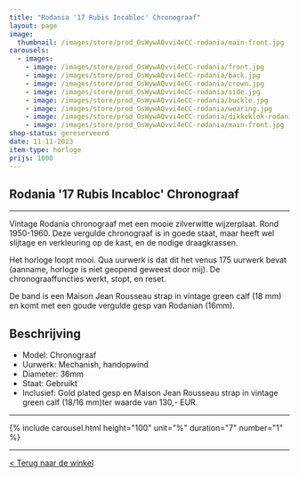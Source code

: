 ```yaml
---
title: "Rodania '17 Rubis Incabloc' Chronograaf"
layout: page
image: 
  thumbnail: /images/store/prod_OsWywAQvvi4eCC-rodania/main-front.jpg
carousels:
  - images: 
    - image: /images/store/prod_OsWywAQvvi4eCC-rodania/front.jpg
    - image: /images/store/prod_OsWywAQvvi4eCC-rodania/back.jpg
    - image: /images/store/prod_OsWywAQvvi4eCC-rodania/crown.jpg
    - image: /images/store/prod_OsWywAQvvi4eCC-rodania/side.jpg
    - image: /images/store/prod_OsWywAQvvi4eCC-rodania/buckle.jpg
    - image: /images/store/prod_OsWywAQvvi4eCC-rodania/wearing.jpg
    - image: /images/store/prod_OsWywAQvvi4eCC-rodania/dikkeklok-rodania.jpg
    - image: /images/store/prod_OsWywAQvvi4eCC-rodania/main-front.jpg
shop-status: gereserveerd
date: 11-11-2023
item-type: horloge
prijs: 1000
---
```


## Rodania '17 Rubis Incabloc' Chronograaf

***

Vintage Rodania chronograaf met een mooie zilverwitte wijzerplaat. Rond 1950-1960. Deze vergulde chronograaf is in goede staat, maar heeft wel slijtage en verkleuring op de kast, en de nodige draagkrassen.

Het horloge loopt mooi. Qua uurwerk is dat dit het venus 175 uurwerk bevat (aanname, horloge is niet geopend geweest door mij). De chronograaffuncties werkt, stopt, en reset.

De band is een Maison Jean Rousseau strap in vintage green calf (18 mm) en komt met een goude vergulde gesp van Rodanian (16mm).

## Beschrijving
* Model: Chronograaf
* Uurwerk: Mechanish, handopwind
* Diameter: 36mm
* Staat: Gebruikt
* Inclusief: Gold plated gesp en Maison Jean Rousseau strap in vintage green calf (18/16 mm)ter waarde van 130,- EUR.


***

{% include carousel.html height="100" unit="%" duration="7" number="1" %}

***

[< Terug naar de winkel](/winkel)

